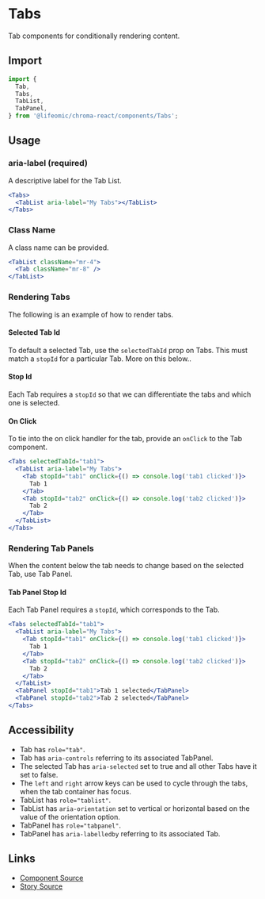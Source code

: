 # Tabs

Tab components for conditionally rendering content.

## Import

```js
import {
  Tab,
  Tabs,
  TabList,
  TabPanel,
} from '@lifeomic/chroma-react/components/Tabs';
```

<!-- STORY -->

## Usage

### aria-label (required)

A descriptive label for the Tab List.

```jsx
<Tabs>
  <TabList aria-label="My Tabs"></TabList>
</Tabs>
```

### Class Name

A class name can be provided.

```jsx
<TabList className="mr-4">
  <Tab className="mr-8" />
</TabList>
```

### Rendering Tabs

The following is an example of how to render tabs.

#### Selected Tab Id

To default a selected Tab, use the `selectedTabId` prop on Tabs. This must match
a `stopId` for a particular Tab. More on this below..

#### Stop Id

Each Tab requires a `stopId` so that we can differentiate the tabs and which one
is selected.

#### On Click

To tie into the on click handler for the tab, provide an `onClick` to the Tab
component.

```jsx
<Tabs selectedTabId="tab1">
  <TabList aria-label="My Tabs">
    <Tab stopId="tab1" onClick={() => console.log('tab1 clicked')}>
      Tab 1
    </Tab>
    <Tab stopId="tab2" onClick={() => console.log('tab2 clicked')}>
      Tab 2
    </Tab>
  </TabList>
</Tabs>
```

### Rendering Tab Panels

When the content below the tab needs to change based on the selected Tab, use
Tab Panel.

#### Tab Panel Stop Id

Each Tab Panel requires a `stopId`, which corresponds to the Tab.

```jsx
<Tabs selectedTabId="tab1">
  <TabList aria-label="My Tabs">
    <Tab stopId="tab1" onClick={() => console.log('tab1 clicked')}>
      Tab 1
    </Tab>
    <Tab stopId="tab2" onClick={() => console.log('tab2 clicked')}>
      Tab 2
    </Tab>
  </TabList>
  <TabPanel stopId="tab1">Tab 1 selected</TabPanel>
  <TabPanel stopId="tab2">Tab 2 selected</TabPanel>
</Tabs>
```

## Accessibility

- Tab has `role="tab"`.
- Tab has `aria-controls` referring to its associated TabPanel.
- The selected Tab has `aria-selected` set to true and all other Tabs have it
  set to false.
- The `left` and `right` arrow keys can be used to cycle through the tabs, when
  the tab container has focus.
- TabList has `role="tablist"`.
- TabList has `aria-orientation` set to vertical or horizontal based on the
  value of the orientation option.
- TabPanel has `role="tabpanel"`.
- TabPanel has `aria-labelledby` referring to its associated Tab.

## Links

- [Component Source](https://github.com/lifeomic/chroma-react/blob/master/src/components/Tabs/Tabs.tsx)
- [Story Source](https://github.com/lifeomic/chroma-react/blob/master/stories/components/Tabs/Tabs.stories.tsx)
